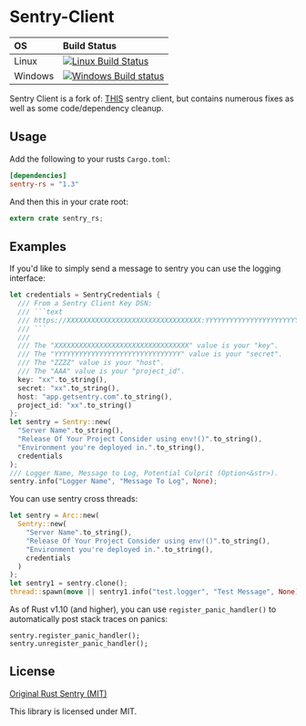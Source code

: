 # Sentry-Client #

| OS      | Build Status                                                                                                                                                          |
|:--------|:----------------------------------------------------------------------------------------------------------------------------------------------------------------------|
| Linux   | [![Linux Build Status](https://circleci.com/gh/SecurityInsanity/sentry-rs/tree/master.svg?style=svg)](https://circleci.com/gh/SecurityInsanity/sentry-rs/tree/master) |
| Windows | [![Windows Build status](https://ci.appveyor.com/api/projects/status/yvlgnytb2tir8y4q?svg=true)](https://ci.appveyor.com/project/SecurityInsanity/sentry-rs)          |




Sentry Client is a fork of: [THIS](https://github.com/aagahi/rust-sentry) sentry client,
but contains numerous fixes as well as some code/dependency cleanup.

## Usage ##

Add the following to your rusts `Cargo.toml`:

```toml
[dependencies]
sentry-rs = "1.3"
```

And then this in your crate root:

```rust
extern crate sentry_rs;
```

## Examples ##

If you'd like to simply send a message to sentry you can use the logging interface:
```rust
let credentials = SentryCredentials {
  /// From a Sentry Client Key DSN:
  /// ```text
  /// https://XXXXXXXXXXXXXXXXXXXXXXXXXXXXXXXXX:YYYYYYYYYYYYYYYYYYYYYYYYYYYYYYY@ZZZZ/AAA
  /// ```
  ///
  /// The "XXXXXXXXXXXXXXXXXXXXXXXXXXXXXXXXX" value is your "key".
  /// The "YYYYYYYYYYYYYYYYYYYYYYYYYYYYYYY" value is your "secret".
  /// The "ZZZZ" value is your "host".
  /// The "AAA" value is your "project_id".
  key: "xx".to_string(),
  secret: "xx".to_string(),
  host: "app.getsentry.com".to_string(),
  project_id: "xx".to_string()
};
let sentry = Sentry::new(
  "Server Name".to_string(),
  "Release Of Your Project Consider using env!()".to_string(),
  "Environment you're deployed in.".to_string(),
  credentials
);
/// Logger Name, Message to Log, Potential Culprit (Option<&str>).
sentry.info("Logger Name", "Message To Log", None);
```

You can use sentry cross threads:
```rust
let sentry = Arc::new(
  Sentry::new(
    "Server Name".to_string(),
    "Release Of Your Project Consider using env!()".to_string(),
    "Environment you're deployed in.".to_string(),
    credentials
  )
);
let sentry1 = sentry.clone();
thread::spawn(move || sentry1.info("test.logger", "Test Message", None));
```

As of Rust v1.10 (and higher), you can use `register_panic_handler()` to automatically
post stack traces on panics:

```
sentry.register_panic_handler();
sentry.unregister_panic_handler();
```

## License ##

[Original Rust Sentry (MIT)](https://github.com/aagahi/rust-sentry)

This library is licensed under MIT.
